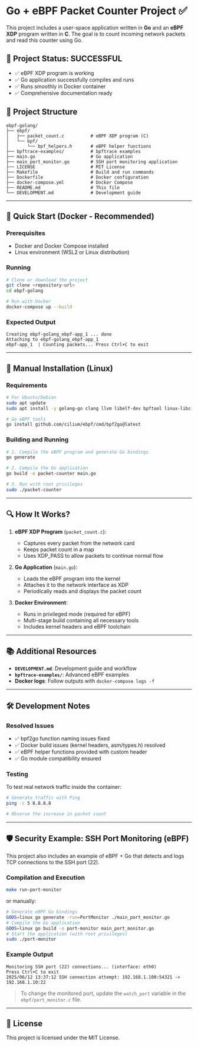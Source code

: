 # Go + eBPF Packet Counter Project ✅

This project includes a user-space application written in **Go** and an **eBPF XDP** program written in **C**. The goal is to count incoming network packets and read this counter using Go.

## 🎯 Project Status: SUCCESSFUL
- ✅ eBPF XDP program is working
- ✅ Go application successfully compiles and runs
- ✅ Runs smoothly in Docker container
- ✅ Comprehensive documentation ready

## 📁 Project Structure

```
ebpf-golang/
├── ebpf/
│   ├── packet_count.c          # eBPF XDP program (C)
│   └── bpf/
│       └── bpf_helpers.h       # eBPF helper functions
├── bpftrace-examples/          # bpftrace examples
├── main.go                     # Go application
├── main_port_monitor.go        # SSH port monitoring application
├── LICENSE                     # MIT License
├── Makefile                    # Build and run commands
├── Dockerfile                  # Docker configuration
├── docker-compose.yml          # Docker Compose
├── README.md                   # This file
└── DEVELOPMENT.md              # Development guide
```

---

## 🚀 Quick Start (Docker - Recommended)

### Prerequisites
- Docker and Docker Compose installed
- Linux environment (WSL2 or Linux distribution)

### Running
```bash
# Clone or download the project
git clone <repository-url>
cd ebpf-golang

# Run with Docker
docker-compose up --build
```

### Expected Output
```
Creating ebpf-golang_ebpf-app_1 ... done
Attaching to ebpf-golang_ebpf-app_1
ebpf-app_1  | Counting packets... Press Ctrl+C to exit
```

---

## 🔧 Manual Installation (Linux)

### Requirements
```bash
# For Ubuntu/Debian
sudo apt update
sudo apt install -y golang-go clang llvm libelf-dev bpftool linux-libc-dev

# Go eBPF tools
go install github.com/cilium/ebpf/cmd/bpf2go@latest
```

### Building and Running
```bash
# 1. Compile the eBPF program and generate Go bindings
go generate

# 2. Compile the Go application
go build -o packet-counter main.go

# 3. Run with root privileges
sudo ./packet-counter
```

---

## 🔍 How It Works?

1. **eBPF XDP Program** (`packet_count.c`):
   - Captures every packet from the network card
   - Keeps packet count in a map
   - Uses XDP_PASS to allow packets to continue normal flow

2. **Go Application** (`main.go`):
   - Loads the eBPF program into the kernel
   - Attaches it to the network interface as XDP
   - Periodically reads and displays the packet count

3. **Docker Environment**:
   - Runs in privileged mode (required for eBPF)
   - Multi-stage build containing all necessary tools
   - Includes kernel headers and eBPF toolchain

---

## 📚 Additional Resources

- **`DEVELOPMENT.md`**: Development guide and workflow
- **`bpftrace-examples/`**: Advanced eBPF examples
- **Docker logs**: Follow outputs with `docker-compose logs -f`

---

## 🛠️ Development Notes

### Resolved Issues
- ✅ bpf2go function naming issues fixed
- ✅ Docker build issues (kernel headers, asm/types.h) resolved
- ✅ eBPF helper functions provided with custom header
- ✅ Go module compatibility ensured

### Testing
To test real network traffic inside the container:
```bash
# Generate traffic with Ping
ping -c 5 8.8.8.8

# Observe the increase in packet count
```

---

## 🛡️ Security Example: SSH Port Monitoring (eBPF)

This project also includes an example of eBPF + Go that detects and logs TCP connections to the SSH port (22).

### Compilation and Execution

```bash
make run-port-monitor
```
or manually:
```bash
# Generate eBPF Go bindings
GOOS=linux go generate -run=PortMonitor ./main_port_monitor.go
# Compile the Go application
GOOS=linux go build -o port-monitor main_port_monitor.go
# Start the application (with root privileges)
sudo ./port-monitor
```

### Example Output
```
Monitoring SSH port (22) connections... (interface: eth0)
Press Ctrl+C to exit
2025/06/12 13:37:12 SSH connection attempt: 192.168.1.100:54321 -> 192.168.1.10:22
```

> To change the monitored port, update the `watch_port` variable in the `ebpf/port_monitor.c` file.

---

## 📄 License

This project is licensed under the MIT License.
